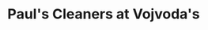 ---
title: "Paul's Cleaners at Vojvoda's"
url: /riverhead/pauls-cleaners-at-vojvodas/
shop: laundry
---